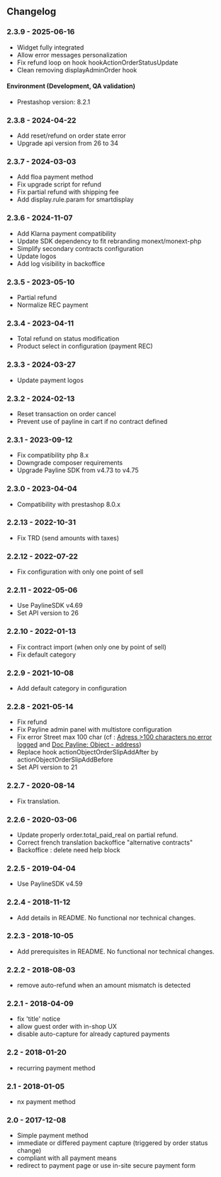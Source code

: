 ## Changelog

###  2.3.9 - 2025-06-16
* Widget fully integrated 
* Allow error messages personalization
* Fix refund loop on hook hookActionOrderStatusUpdate
* Clean removing displayAdminOrder hook

#### Environment (Development, QA validation)
* Prestashop version: 8.2.1


###  2.3.8 - 2024-04-22
  * Add reset/refund on order state error
  * Upgrade api version from 26 to 34



###  2.3.7 - 2024-03-03
  * Add floa payment method
  * Fix upgrade script for refund
  * Fix partial refund with shipping fee
  * Add display.rule.param for smartdisplay

###  2.3.6 - 2024-11-07
  * Add Klarna payment compatibility
  * Update SDK dependency to fit rebranding monext/monext-php
  * Simplify secondary contracts configuration
  * Update logos
  * Add log visibility in backoffice

###  2.3.5 - 2023-05-10
  * Partial refund
  * Normalize REC payment

###  2.3.4 - 2023-04-11
  * Total refund on status modification
  * Product select in configuration (payment REC)

###  2.3.3 - 2024-03-27
  * Update payment logos

###  2.3.2 - 2024-02-13
  * Reset transaction on order cancel
  * Prevent use of payline in cart if no contract defined

###  2.3.1 - 2023-09-12
  * Fix compatibility php 8.x
  * Downgrade composer requirements
  * Upgrade Payline SDK from v4.73 to v4.75

###  2.3.0 - 2023-04-04
  * Compatibility with prestashop 8.0.x

###  2.2.13 - 2022-10-31
  * Fix TRD (send amounts with taxes)

###  2.2.12 - 2022-07-22
  * Fix configuration with only one point of sell

###  2.2.11 - 2022-05-06
  * Use PaylineSDK v4.69
  * Set API version to 26

###  2.2.10 - 2022-01-13
  * Fix contract import (when only one by point of sell)
  * Fix default category


###  2.2.9 - 2021-10-08
  * Add default category in configuration

###  2.2.8 - 2021-05-14
  * Fix refund
  * Fix Payline admin panel with multistore configuration
  * Fix error Street max 100 char (cf : <a href="https://github.com/PaylineByMonext/payline-prestashop/issues/5">Adress >100 characters no error logged</a> and <a href="https://docs.payline.com/display/DT/Object+-+address">Doc Payline: Object - address</a>)
  * Replace hook actionObjectOrderSlipAddAfter by actionObjectOrderSlipAddBefore
  * Set API version to 21

###  2.2.7 - 2020-08-14
  * Fix translation.

###  2.2.6 - 2020-03-06
  * Update properly order.total_paid_real on partial refund.
  * Correct french translation backoffice "alternative contracts"
  * Backoffice : delete need help block

###  2.2.5 - 2019-04-04
  * Use PaylineSDK v4.59

###  2.2.4 - 2018-11-12
  * Add details in README. No functional nor technical changes.

###  2.2.3 - 2018-10-05
  * Add prerequisites in README. No functional nor technical changes.

###  2.2.2 - 2018-08-03
  * remove auto-refund when an amount mismatch is detected

###  2.2.1 - 2018-04-09
  * fix 'title' notice
  * allow guest order with in-shop UX
  * disable auto-capture for already captured payments

###  2.2 - 2018-01-20
  * recurring payment method

###  2.1 - 2018-01-05
  * nx payment method

###  2.0 - 2017-12-08
  * Simple payment method
  * immediate or differed payment capture (triggered by order status change)
  * compliant with all payment means
  * redirect to payment page or use in-site secure payment form

